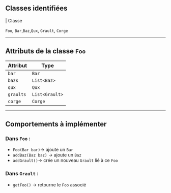 

## Classes identifiées

| Classe   

`Foo`, `Bar`,`Baz`,`Qux`, `Grault`, `Corge` 

---

## Attributs de la classe `Foo`

| Attribut        | Type                 
|-----------------|-----------------------
| `bar`           | `Bar`                 
| `bazs`          | `List<Baz>`           
| `qux`           | `Qux`                 
| `graults`       | `List<Grault>`        
| `corge`         | `Corge`       

---

## Comportements à implémenter

### Dans `Foo` :
- `Foo(Bar bar)`-> ajoute un `Bar`
- `addBaz(Baz baz)` -> ajoute un `Baz`
- `addGrault()`-> crée un nouveau `Grault` lié à ce `Foo`

### Dans `Grault` :
- `getFoo()` → retourne le `Foo` associé
